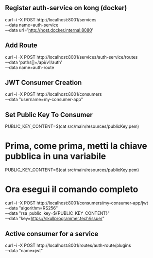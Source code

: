 ## Register auth-service on kong (docker)

curl -i -X POST http://localhost:8001/services \
  --data name=auth-service \
  --data url='http://host.docker.internal:8080'

## Add Route

curl -i -X POST http://localhost:8001/services/auth-service/routes \
  --data 'paths[]=/api/v1/auth' \
  --data name=auth-route

## JWT Consumer Creation

curl -i -X POST http://localhost:8001/consumers \
  --data "username=my-consumer-app"

## Set Public Key To Consumer

PUBLIC_KEY_CONTENT=$(cat src/main/resources/publicKey.pem)

# Prima, come prima, metti la chiave pubblica in una variabile
PUBLIC_KEY_CONTENT=$(cat src/main/resources/publicKey.pem)

# Ora esegui il comando completo
curl -i -X POST http://localhost:8001/consumers/my-consumer-app/jwt \
  --data "algorithm=RS256" \
  --data "rsa_public_key=${PUBLIC_KEY_CONTENT}" \
  --data "key=https://skullprogrammer.tech/issuer"

## Active consumer for a service

curl -i -X POST http://localhost:8001/routes/auth-route/plugins \
  --data "name=jwt"